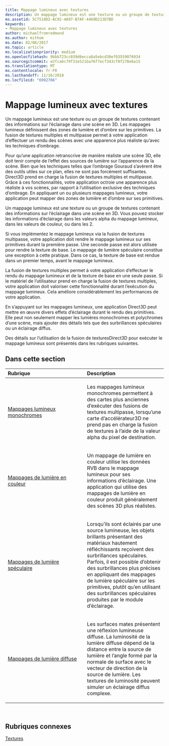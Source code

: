 ```yaml
---
title: Mappage lumineux avec textures
description: Un mappage lumineux est une texture ou un groupe de textures contenant des informations sur l’éclairage dans une scène en 3D.
ms.assetid: 5C7518D2-AC92-4A97-B7AF-4469D213D7BD
keywords:
- Mappage lumineux avec textures
author: michaelfromredmond
ms.author: mithom
ms.date: 02/08/2017
ms.topic: article
ms.localizationpriority: medium
ms.openlocfilehash: 9bbb723cc039d6ecca8a5ebcd30ef03559076934
ms.sourcegitcommit: e2fca6c79f31e521ba76f7ecf343cf8f278e6a15
ms.translationtype: MT
ms.contentlocale: fr-FR
ms.lasthandoff: 11/16/2018
ms.locfileid: "6992766"
---
```

# <a name="light-mapping-with-textures"></a>Mappage lumineux avec textures


Un mappage lumineux est une texture ou un groupe de textures contenant des informations sur l’éclairage dans une scène en 3D. Les mappages lumineux définissent des zones de lumière et d’ombre sur les primitives. La fusion de textures multiples et multipasse permet à votre application d’effectuer un rendu des scènes avec une apparence plus réaliste qu’avec les techniques d’ombrage.

Pour qu’une application retranscrive de manière réaliste une scène 3D, elle doit tenir compte de l’effet des sources de lumière sur l’apparence de la scène. Bien que les techniques telles que l’ombrage Gouraud s’avèrent être des outils utiles sur ce plan, elles ne sont pas forcément suffisantes. Direct3D prend en charge la fusion de textures multiples et multipasse. Grâce à ces fonctionnalités, votre application octroie une apparence plus réaliste à vos scènes, par rapport à l’utilisation exclusive des techniques d’ombrage. En appliquant un ou plusieurs mappages lumineux, votre application peut mapper des zones de lumière et d’ombre sur ses primitives.

Un mappage lumineux est une texture ou un groupe de textures contenant des informations sur l’éclairage dans une scène en 3D. Vous pouvez stocker les informations d’éclairage dans les valeurs alpha du mappage lumineux, dans les valeurs de couleur, ou dans les 2.

Si vous implémentez le mappage lumineux via la fusion de textures multipasse, votre application doit rendre le mappage lumineux sur ses primitives durant la première passe. Une seconde passe est alors utilisée pour rendre la texture de base. Le mappage de lumière spéculaire constitue une exception à cette pratique. Dans ce cas, la texture de base est rendue dans un premier temps, avant le mappage lumineux.

La fusion de textures multiples permet à votre application d’effectuer le rendu du mappage lumineux et de la texture de base en une seule passe. Si le matériel de l’utilisateur prend en charge la fusion de textures multiples, votre application doit valoriser cette fonctionnalité durant l’exécution du mappage lumineux. Cela améliore considérablement les performances de votre application.

En s’appuyant sur les mappages lumineux, une application Direct3D peut mettre en œuvre divers effets d’éclairage durant le rendu des primitives. Elle peut non seulement mapper les lumières monochromes et polychromes d’une scène, mais ajouter des détails tels que des surbrillances spéculaires ou un éclairage diffus.

Des détails sur l’utilisation de la fusion de texturesDirect3D pour exécuter le mappage lumineux sont présentés dans les rubriques suivantes.

## <a name="span-idin-this-sectionspanin-this-section"></a><span id="in-this-section"></span>Dans cette section


<table>
<colgroup>
<col width="50%" />
<col width="50%" />
</colgroup>
<thead>
<tr class="header">
<th align="left">Rubrique</th>
<th align="left">Description</th>
</tr>
</thead>
<tbody>
<tr class="odd">
<td align="left"><p><a href="monochrome-light-maps.md">Mappages lumineux monochromes</a></p></td>
<td align="left"><p>Les mappages lumineux monochromes permettent à des cartes plus anciennes d’exécuter des fusions de textures multipasse, lorsqu’une carte d’accélérateur3D ne prend pas en charge la fusion de textures à l’aide de la valeur alpha du pixel de destination.</p></td>
</tr>
<tr class="even">
<td align="left"><p><a href="color-light-maps.md">Mappages de lumière en couleur</a></p></td>
<td align="left"><p>Un mappage de lumière en couleur utilise les données RVB dans le mappage lumineux pour ses informations d’éclairage. Une application qui utilise des mappages de lumière en couleur produit généralement des scènes 3D plus réalistes.</p></td>
</tr>
<tr class="odd">
<td align="left"><p><a href="specular-light-maps.md">Mappages de lumière spéculaire</a></p></td>
<td align="left"><p>Lorsqu’ils sont éclairés par une source lumineuse, les objets brillants présentant des matériaux hautement réfléchissants reçoivent des surbrillances spéculaires. Parfois, il est possible d’obtenir des surbrillances plus précises en appliquant des mappages de lumière spéculaire sur les primitives, plutôt qu’en utilisant des surbrillances spéculaires produites par le module d’éclairage.</p></td>
</tr>
<tr class="even">
<td align="left"><p><a href="diffuse-light-maps.md">Mappages de lumière diffuse</a></p></td>
<td align="left"><p>Les surfaces mates présentent une réflexion lumineuse diffuse. La luminosité de la lumière diffuse dépend de la distance entre la source de lumière et l’angle formé par la normale de surface avec le vecteur de direction de la source de lumière. Les textures de luminosité peuvent simuler un éclairage diffus complexe.</p></td>
</tr>
</tbody>
</table>

 

## <a name="span-idrelated-topicsspanrelated-topics"></a><span id="related-topics"></span>Rubriques connexes


[Textures](textures.md)

 

 




